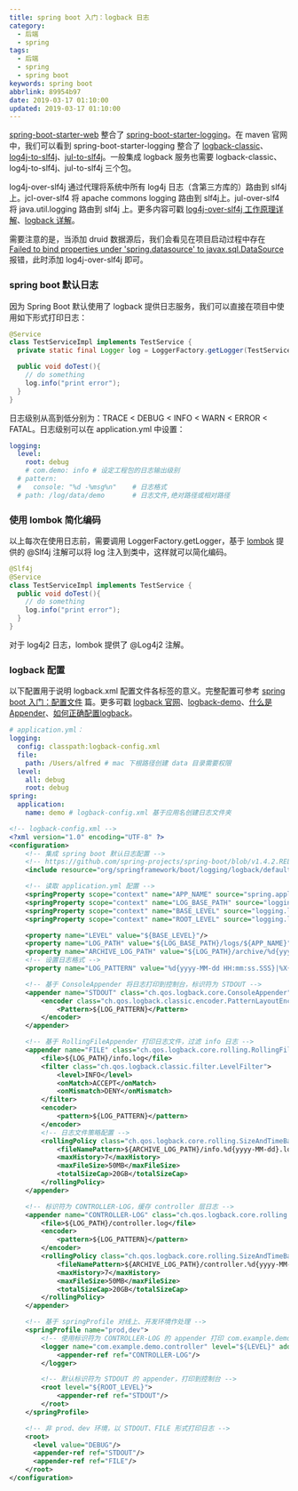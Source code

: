 ```yaml
---
title: spring boot 入门：logback 日志
category:
  - 后端
  - spring
tags:
  - 后端
  - spring
  - spring boot
keywords: spring boot
abbrlink: 89954b97
date: 2019-03-17 01:10:00
updated: 2019-03-17 01:10:00
---
```


[spring-boot-starter-web](https://mvnrepository.com/artifact/org.springframework.boot/spring-boot-starter-web) 整合了 [spring-boot-starter-logging](https://mvnrepository.com/artifact/org.springframework.boot/spring-boot-starter-logging)。在 maven 官网中，我们可以看到 spring-boot-starter-logging 整合了 [logback-classic](https://mvnrepository.com/artifact/ch.qos.logback/logback-classic)、[log4j-to-slf4j](https://mvnrepository.com/artifact/org.apache.logging.log4j/log4j-to-slf4j)、[jul-to-slf4j](https://mvnrepository.com/artifact/org.slf4j/jul-to-slf4j)。一般集成 logback 服务也需要 logback-classic、log4j-to-slf4j、jul-to-slf4j 三个包。

log4j-over-slf4j 通过代理将系统中所有 log4j 日志（含第三方库的）路由到 slf4j上。jcl-over-slf4 将 apache commons logging 路由到 slf4j上。jul-over-slf4 将 java.util.logging 路由到 slf4j 上。更多内容可戳 [log4j-over-slf4j 工作原理详解](https://blog.csdn.net/john1337/article/details/76152906)、[logback 详解](https://blog.csdn.net/Sadlay/article/details/88732271)。

需要注意的是，当添加 druid 数据源后，我们会看见在项目启动过程中存在 [Failed to bind properties under 'spring.datasource' to javax.sql.DataSource](https://blog.csdn.net/xingkongtianma01/article/details/81624313) 报错，此时添加 log4j-over-slf4j 即可。

### spring boot 默认日志

因为 Spring Boot 默认使用了 logback 提供日志服务，我们可以直接在项目中使用如下形式打印日志：

```java
@Service
class TestServiceImpl implements TestService {
  private static final Logger log = LoggerFactory.getLogger(TestService.class);

  public void doTest(){
    // do something
    log.info("print error");
  }
}
```

日志级别从高到低分别为：TRACE < DEBUG < INFO < WARN < ERROR < FATAL。日志级别可以在 application.yml 中设置：

```yml
logging:
  level:
    root: debug
    # com.demo: info # 设定工程包的日志输出级别
  # pattern:
  #   console: "%d -%msg%n"    # 日志格式
  # path: /log/data/demo       # 日志文件,绝对路径或相对路径
```

### 使用 lombok 简化编码

以上每次在使用日志前，需要调用 LoggerFactory.getLogger，基于 [lombok](https://mvnrepository.com/artifact/org.projectlombok/lombok/1.18.12) 提供的 @Slf4j 注解可以将 log 注入到类中，这样就可以简化编码。

```java
@Slf4j
@Service
class TestServiceImpl implements TestService {
  public void doTest(){
    // do something
    log.info("print error");
  }
}
```

对于 log4j2 日志，lombok 提供了 @Log4j2 注解。

### logback 配置

以下配置用于说明 logback.xml 配置文件各标签的意义。完整配置可参考 [spring boot 入门：配置文件](/archives/6fd0dc6f/) 篇。更多可戳 [logback 官网](http://logback.qos.ch/demo.html)、[logback-demo](https://github.com/qos-ch/logback-demo)、[什么是 Appender](https://www.cnblogs.com/yw0219/p/9361040.html)、[如何正确配置logback](https://zhuanlan.zhihu.com/p/100713439)。

```yml
# application.yml：
logging:
  config: classpath:logback-config.xml
  file:
    path: /Users/alfred # mac 下根路径创建 data 目录需要权限
  level:
    all: debug
    root: debug
spring:
  application:
    name: demo # logback-config.xml 基于应用名创建日志文件夹
```

```xml
<!-- logback-config.xml -->
<?xml version="1.0" encoding="UTF-8" ?>
<configuration>
    <!-- 集成 spring boot 默认日志配置 -->
    <!-- https://github.com/spring-projects/spring-boot/blob/v1.4.2.RELEASE/spring-boot/src/main/resources/org/springframework/boot/logging/logback/defaults.xml -->
    <include resource="org/springframework/boot/logging/logback/defaults.xml"/>

    <!-- 读取 application.yml 配置 -->
    <springProperty scope="context" name="APP_NAME" source="spring.application.name"/>
    <springProperty scope="context" name="LOG_BASE_PATH" source="logging.file.path"/>
    <springProperty scope="context" name="BASE_LEVEL" source="logging.level.all"/>
    <springProperty scope="context" name="ROOT_LEVEL" source="logging.level.root"/>

    <property name="LEVEL" value="${BASE_LEVEL}"/>
    <property name="LOG_PATH" value="${LOG_BASE_PATH}/logs/${APP_NAME}"/>
    <property name="ARCHIVE_LOG_PATH" value="${LOG_PATH}/archive/%d{yyyy-MM-dd}"/>
    <!-- 设置日志格式 -->
    <property name="LOG_PATTERN" value="%d{yyyy-MM-dd HH:mm:ss.SSS}|%X{traceId}| %-5level %logger{80} - %msg%n"/>

    <!-- 基于 ConsoleAppender 将日志打印到控制台，标识符为 STDOUT -->
    <appender name="STDOUT" class="ch.qos.logback.core.ConsoleAppender">
        <encoder class="ch.qos.logback.classic.encoder.PatternLayoutEncoder">
            <Pattern>${LOG_PATTERN}</Pattern>
        </encoder>
    </appender>

    <!-- 基于 RollingFileAppender 打印日志文件，过滤 info 日志 -->
    <appender name="FILE" class="ch.qos.logback.core.rolling.RollingFileAppender">
        <file>${LOG_PATH}/info.log</file>
        <filter class="ch.qos.logback.classic.filter.LevelFilter">
            <level>INFO</level>
            <onMatch>ACCEPT</onMatch>
            <onMismatch>DENY</onMismatch>
        </filter>
        <encoder>
            <pattern>${LOG_PATTERN}</pattern>
        </encoder>
        <!-- 日志文件策略配置 -->
        <rollingPolicy class="ch.qos.logback.core.rolling.SizeAndTimeBasedRollingPolicy">
            <fileNamePattern>${ARCHIVE_LOG_PATH}/info.%d{yyyy-MM-dd}.log.%i</fileNamePattern>
            <maxHistory>7</maxHistory>
            <maxFileSize>50MB</maxFileSize>
            <totalSizeCap>20GB</totalSizeCap>
        </rollingPolicy>
    </appender>

    <!-- 标识符为 CONTROLLER-LOG，缓存 controller 层日志 -->
    <appender name="CONTROLLER-LOG" class="ch.qos.logback.core.rolling.RollingFileAppender">
        <file>${LOG_PATH}/controller.log</file>
        <encoder>
            <pattern>${LOG_PATTERN}</pattern>
        </encoder>
        <rollingPolicy class="ch.qos.logback.core.rolling.SizeAndTimeBasedRollingPolicy">
            <fileNamePattern>${ARCHIVE_LOG_PATH}/controller.%d{yyyy-MM-dd}.log.%i</fileNamePattern>
            <maxHistory>7</maxHistory>
            <maxFileSize>50MB</maxFileSize>
            <totalSizeCap>20GB</totalSizeCap>
        </rollingPolicy>
    </appender>

    <!-- 基于 springProfile 对线上、开发环境作处理 -->
    <springProfile name="prod,dev">
        <!-- 使用标识符为 CONTROLLER-LOG 的 appender 打印 com.example.demo.controller 层日志 -->
        <logger name="com.example.demo.controller" level="${LEVEL}" additivity="false">
            <appender-ref ref="CONTROLLER-LOG"/>
        </logger>

        <!-- 默认标识符为 STDOUT 的 appender，打印到控制台 -->
        <root level="${ROOT_LEVEL}">
            <appender-ref ref="STDOUT"/>
        </root>
    </springProfile>

    <!-- 非 prod、dev 环境，以 STDOUT、FILE 形式打印日志 -->
    <root>
      <level value="DEBUG"/>
      <appender-ref ref="STDOUT"/>
      <appender-ref ref="FILE"/>
    </root>
</configuration>
```